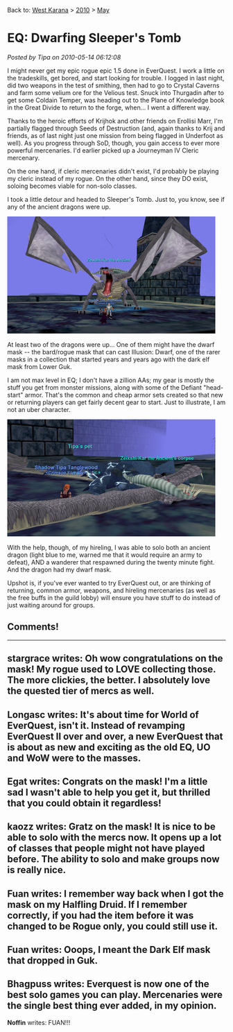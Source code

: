 Back to: [West Karana](/posts/westkarana.md) > [2010](/posts/2010/westkarana.md) > [May](./westkarana.md)
# EQ: Dwarfing Sleeper's Tomb

*Posted by Tipa on 2010-05-14 06:12:08*

I might never get my epic rogue epic 1.5 done in EverQuest. I work a little on the tradeskills, get bored, and start looking for trouble. I logged in last night, did two weapons in the test of smithing, then had to go to Crystal Caverns and farm some velium ore for the Velious test. Snuck into Thurgadin after to get some Coldain Temper, was heading out to the Plane of Knowledge book in the Great Divide to return to the forge, when... I went a different way.

Thanks to the heroic efforts of Krijhok and other friends on Erollisi Marr, I'm partially flagged through Seeds of Destruction (and, again thanks to Krij and friends, as of last night just one mission from being flagged in Underfoot as well). As you progress through SoD, though, you gain access to ever more powerful mercenaries. I'd earlier picked up a Journeyman IV Cleric mercenary.

On the one hand, if cleric mercenaries didn't exist, I'd probably be playing my cleric instead of my rogue. On the other hand, since they DO exist, soloing becomes viable for non-solo classes.

I took a little detour and headed to Sleeper's Tomb. Just to, you know, see if any of the ancient dragons were up.

![](../../../uploads/2010/05/eqgame-2010-05-13-21-36-12-65.jpg "Oh no, a dragon!")

At least two of the dragons were up... One of them might have the dwarf mask -- the bard/rogue mask that can cast Illusion: Dwarf, one of the rarer masks in a collection that started years and years ago with the dark elf mask from Lower Guk.

I am not max level in EQ; I don't have a zillion AAs; my gear is mostly the stuff you get from monster missions, along with some of the Defiant "head-start" armor. That's the common and cheap armor sets created so that new or returning players can get fairly decent gear to start. Just to illustrate, I am not an uber character.

![](../../../uploads/2010/05/eqgame-2010-05-13-21-44-01-54.jpg "Here's how I train MY dragon...")

With the help, though, of my hireling, I was able to solo both an ancient dragon (light blue to me, warned me that it would require an army to defeat), AND a wanderer that respawned during the twenty minute fight. And the dragon had my dwarf mask.

Upshot is, if you've ever wanted to try EverQuest out, or are thinking of returning, common armor, weapons, and hireling mercenaries (as well as the free buffs in the guild lobby) will ensure you have stuff to do instead of just waiting around for groups.

## Comments!
---
**stargrace** writes: Oh wow congratulations on the mask! My rogue used to LOVE collecting those. The more clickies, the better. I absolutely love the quested tier of mercs as well.
---
**Longasc** writes: It's about time for World of EverQuest, isn't it. Instead of revamping EverQuest II over and over, a new EverQuest that is about as new and exciting as the old EQ, UO and WoW were to the masses.
---
**Egat** writes: Congrats on the mask! I'm a little sad I wasn't able to help you get it, but thrilled that you could obtain it regardless!
---
**kaozz** writes: Gratz on the mask! It is nice to be able to solo with the mercs now. It opens up a lot of classes that people might not have played before. The ability to solo and make groups now is really nice.
---
**Fuan** writes: I remember way back when I got the mask on my Halfling Druid. If I remember correctly, if you had the item before it was changed to be Rogue only, you could still use it.
---
**Fuan** writes: Ooops, I meant the Dark Elf mask that dropped in Guk.
---
**Bhagpuss** writes: Everquest is now one of the best solo games you can play. Mercenaries were the single best thing ever added, in my opinion.
---
**Noffin** writes: FUAN!!!
